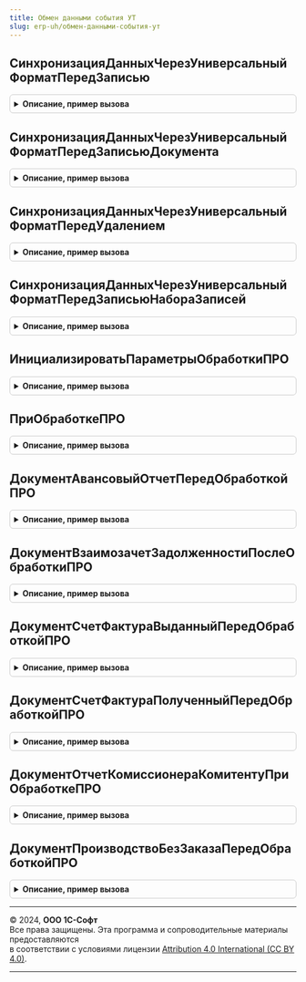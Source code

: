```yaml
---
title: Обмен данными события УТ
slug: erp-uh/обмен-данными-события-ут
---
```



## СинхронизацияДанныхЧерезУниверсальныйФорматПередЗаписью
<details style="margin: 1em 0; padding: 0.5em; border: 1px solid #ccc; border-radius: 6px;">

<summary style="font-weight: bold; cursor: pointer;">Описание, пример вызова</summary>

```bsl

// Процедура-обработчик события "ПередЗаписью" ссылочных типов данных (кроме документов) для механизма регистрации объектов на узлах.
//
// Параметры:
//  Источник - СправочникОбъект
//           - ДокументОбъект
//           - ПланВидовХарактеристикОбъект- источник события, кроме типа ДокументОбъект
//  Отказ    - Булево - флаг отказа от выполнения обработчика.
//
Процедура СинхронизацияДанныхЧерезУниверсальныйФорматПередЗаписью(Источник, Отказ) Экспорт
```

Пример вызова
```bsl
ОбменДаннымиСобытияУТ.СинхронизацияДанныхЧерезУниверсальныйФорматПередЗаписью(Источник, Отказ) 
```
</details>

## СинхронизацияДанныхЧерезУниверсальныйФорматПередЗаписьюДокумента
<details style="margin: 1em 0; padding: 0.5em; border: 1px solid #ccc; border-radius: 6px;">

<summary style="font-weight: bold; cursor: pointer;">Описание, пример вызова</summary>

```bsl

// Процедура-обработчик события "ПередЗаписью" документов для механизма регистрации объектов на узлах.
//
// Параметры:
//  Источник        - ДокументОбъект - источник события.
//  Отказ           - Булево - флаг отказа от выполнения обработчика.
//  РежимЗаписи     - РежимЗаписиДокумента - см. в синтаксис-помощнике РежимЗаписиДокумента.
//  РежимПроведения - РежимПроведенияДокумента - см. в синтаксис-помощнике РежимПроведенияДокумента.
//
Процедура СинхронизацияДанныхЧерезУниверсальныйФорматПередЗаписьюДокумента(Источник, Отказ, РежимЗаписи, РежимПроведения) Экспорт
```

Пример вызова
```bsl
ОбменДаннымиСобытияУТ.СинхронизацияДанныхЧерезУниверсальныйФорматПередЗаписьюДокумента(Источник, Отказ, РежимЗаписи, РежимПроведения) 
```
</details>

## СинхронизацияДанныхЧерезУниверсальныйФорматПередУдалением
<details style="margin: 1em 0; padding: 0.5em; border: 1px solid #ccc; border-radius: 6px;">

<summary style="font-weight: bold; cursor: pointer;">Описание, пример вызова</summary>

```bsl

// Процедура-обработчик события "ПередУдалением" ссылочных типов данных для механизма регистрации объектов на узлах.
//
// Параметры:
//  Источник - СправочникОбъект
//           - ДокументОбъект
//           - ПланВидовХарактеристикОбъект - источник события
//  Отказ    - Булево - флаг отказа от выполнения обработчика.
//
Процедура СинхронизацияДанныхЧерезУниверсальныйФорматПередУдалением(Источник, Отказ) Экспорт
```

Пример вызова
```bsl
ОбменДаннымиСобытияУТ.СинхронизацияДанныхЧерезУниверсальныйФорматПередУдалением(Источник, Отказ) 
```
</details>

## СинхронизацияДанныхЧерезУниверсальныйФорматПередЗаписьюНабораЗаписей
<details style="margin: 1em 0; padding: 0.5em; border: 1px solid #ccc; border-radius: 6px;">

<summary style="font-weight: bold; cursor: pointer;">Описание, пример вызова</summary>

```bsl

// Процедура-обработчик события "ПередЗаписью" регистров для механизма регистрации объектов на узлах.
//
// Параметры:
//  Источник       - РегистрСведенийНаборЗаписей - источник события.
//  Отказ          - Булево - флаг отказа от выполнения обработчика.
//  Замещение      - Булево - признак замещения существующего набора записей.
//
Процедура СинхронизацияДанныхЧерезУниверсальныйФорматПередЗаписьюНабораЗаписей(Источник, Отказ, Замещение) Экспорт
```

Пример вызова
```bsl
ОбменДаннымиСобытияУТ.СинхронизацияДанныхЧерезУниверсальныйФорматПередЗаписьюНабораЗаписей(Источник, Отказ, Замещение) 
```
</details>

## ИнициализироватьПараметрыОбработкиПРО
<details style="margin: 1em 0; padding: 0.5em; border: 1px solid #ccc; border-radius: 6px;">

<summary style="font-weight: bold; cursor: pointer;">Описание, пример вызова</summary>

```bsl

// Параметры обработчиков правил регистрации "ПриОбработке" и "ПриОбработкеДополнительный"
//

// Инициализировать параметры обработки ПРО.
//
// Возвращаемое значение:
//  Структура:
// * РазделыУчетаСтрокой - Строка - Список через запятую, разделов учета, по которым необходимо произвести фильтрацию
// * ТекстЗапроса - Строка - Текст запроса к ИБ для вычисления массива узлов получателей
// * ПараметрыЗапроса - Структура - Структура с заполненными параметрами запроса к ИБ, для вычисления узлов получателей:
//      **Запрос - Строка
// * ИспользоватьКэш - Булево - Флаг использования кэша
// * Отказ - Булево - флаг отказа от выполнения обработчика
// * Объект - КонстантаМенеджерЗначения
//          - СправочникОбъект
//          - ДокументОбъект
//          - БизнесПроцессОбъект
//          - ЗадачаОбъект
//          - ПланСчетовОбъект
//          - ПланОбменаОбъект
//          - ПланВидовХарактеристикОбъект
//          - ПланВидовРасчетаОбъект
//          - РегистрСведенийНаборЗаписей
//          - РегистрНакопленияНаборЗаписей
//          - РегистрБухгалтерииНаборЗаписей
//          - РегистрРасчетаНаборЗаписей
//          - ПоследовательностьНаборЗаписей
//          - ПерерасчетНаборЗаписей
//          - Неопределено- Объект, для которого выполняются правила регистрации
// * Выгрузка - Булево - - Флаг, определяющий происходит запись объекта или выгрузка
Функция ИнициализироватьПараметрыОбработкиПРО() Экспорт
```

Пример вызова
```bsl
Результат = ОбменДаннымиСобытияУТ.ИнициализироватьПараметрыОбработкиПРО() 
```
</details>

## ПриОбработкеПРО
<details style="margin: 1em 0; padding: 0.5em; border: 1px solid #ccc; border-radius: 6px;">

<summary style="font-weight: bold; cursor: pointer;">Описание, пример вызова</summary>

```bsl

// Процедура-обработчик события "ПриОбработке".
// Вызывается из правил регистрации плана обмена СинхронизацияДанныхЧерезУниверсальныйФормат.

// При обработке ПРО.
//
// Параметры:
//  ПараметрыОбработкиПРО - см. ИнициализироватьПараметрыОбработкиПРО
//
// Возвращаемое значение:
// 	см. ИнициализироватьПараметрыОбработкиПРО
//
Функция ПриОбработкеПРО(ПараметрыОбработкиПРО) Экспорт
```

Пример вызова
```bsl
Результат = ОбменДаннымиСобытияУТ.ПриОбработкеПРО(ПараметрыОбработкиПРО) 
```
</details>

## ДокументАвансовыйОтчетПередОбработкойПРО
<details style="margin: 1em 0; padding: 0.5em; border: 1px solid #ccc; border-radius: 6px;">

<summary style="font-weight: bold; cursor: pointer;">Описание, пример вызова</summary>

```bsl

Процедура ДокументАвансовыйОтчетПередОбработкойПРО(Объект, Отказ) Экспорт
```

Пример вызова
```bsl
ОбменДаннымиСобытияУТ.ДокументАвансовыйОтчетПередОбработкойПРО(Объект, Отказ) 
```
</details>

## ДокументВзаимозачетЗадолженностиПослеОбработкиПРО
<details style="margin: 1em 0; padding: 0.5em; border: 1px solid #ccc; border-radius: 6px;">

<summary style="font-weight: bold; cursor: pointer;">Описание, пример вызова</summary>

```bsl

// Метод выполняет регистрацию документа ВзаимозачетЗадолженности после выполения обработчиков ПРО.
//
// Параметры:
//  Объект - ДокументОбъект.ВзаимозачетЗадолженности - регистрируемый объект.
//  Выгрузка - Булево - Флаг, указывающий на то, что осуществляется выгрузка объекта.
//  Получатели - Массив из ПланОбменаСсылка - Массив ссылок на узлы планов обмена, на которых необходимо зарегистрировать объекта
//  ИмяПланаОбмена - Строка - Имя плана обмена, для которого выполняется ПРО.
//
Процедура ДокументВзаимозачетЗадолженностиПослеОбработкиПРО(Объект, Выгрузка, Получатели, ИмяПланаОбмена) Экспорт
```

Пример вызова
```bsl
ОбменДаннымиСобытияУТ.ДокументВзаимозачетЗадолженностиПослеОбработкиПРО(Объект, Выгрузка, Получатели, ИмяПланаОбмена) 
```
</details>

## ДокументСчетФактураВыданныйПередОбработкойПРО
<details style="margin: 1em 0; padding: 0.5em; border: 1px solid #ccc; border-radius: 6px;">

<summary style="font-weight: bold; cursor: pointer;">Описание, пример вызова</summary>

```bsl
//++ Локализация

// Метод выполняет регистрацию документа СчетФактураВыданный после выполения обработчиков ПРО.
//
// Параметры:
//  Объект - ДокументОбъект.СчетФактураВыданный - регистрируемый объект.
//  Выгрузка - Булево - Флаг, указывающий на то, что осуществляется выгрузка объекта.
//  Получатели - Массив из ПланОбменаСсылка - Массив ссылок на узлы планов обмена, на которых необходимо зарегистрировать объекта
//  ИмяПланаОбмена - Строка - Имя плана обмена, для которого выполняется ПРО.
//
Процедура ДокументСчетФактураВыданныйПередОбработкойПРО(Объект, Отказ, ИмяПланаОбмена) Экспорт
```

Пример вызова
```bsl
ОбменДаннымиСобытияУТ.ДокументСчетФактураВыданныйПередОбработкойПРО(Объект, Отказ, ИмяПланаОбмена) 
```
</details>

## ДокументСчетФактураПолученныйПередОбработкойПРО
<details style="margin: 1em 0; padding: 0.5em; border: 1px solid #ccc; border-radius: 6px;">

<summary style="font-weight: bold; cursor: pointer;">Описание, пример вызова</summary>

```bsl
//-- Локализация

Процедура ДокументСчетФактураПолученныйПередОбработкойПРО(Объект, Отказ) Экспорт
```

Пример вызова
```bsl
ОбменДаннымиСобытияУТ.ДокументСчетФактураПолученныйПередОбработкойПРО(Объект, Отказ) 
```
</details>

## ДокументОтчетКомиссионераКомитентуПриОбработкеПРО
<details style="margin: 1em 0; padding: 0.5em; border: 1px solid #ccc; border-radius: 6px;">

<summary style="font-weight: bold; cursor: pointer;">Описание, пример вызова</summary>

```bsl

Процедура ДокументОтчетКомиссионераКомитентуПриОбработкеПРО(Объект, Отказ) Экспорт
```

Пример вызова
```bsl
ОбменДаннымиСобытияУТ.ДокументОтчетКомиссионераКомитентуПриОбработкеПРО(Объект, Отказ) 
```
</details>

## ДокументПроизводствоБезЗаказаПередОбработкойПРО
<details style="margin: 1em 0; padding: 0.5em; border: 1px solid #ccc; border-radius: 6px;">

<summary style="font-weight: bold; cursor: pointer;">Описание, пример вызова</summary>

```bsl
//++ НЕ УТ
Процедура ДокументПроизводствоБезЗаказаПередОбработкойПРО(Объект, Отказ) Экспорт
```

Пример вызова
```bsl
ОбменДаннымиСобытияУТ.ДокументПроизводствоБезЗаказаПередОбработкойПРО(Объект, Отказ) 
```
</details>

---

© 2024, **ООО 1С-Софт**  
Все права защищены. Эта программа и сопроводительные материалы предоставляются  
в соответствии с условиями лицензии [Attribution 4.0 International (CC BY 4.0)](https://creativecommons.org/licenses/by/4.0/legalcode).

---
